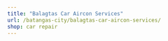 ```yaml
---
title: "Balagtas Car Aircon Services"
url: /batangas-city/balagtas-car-aircon-services/
shop: car repair
---
```

